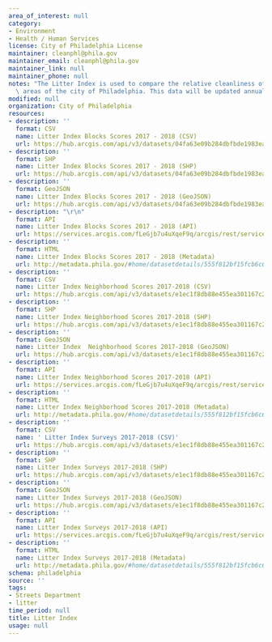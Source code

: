 ```yaml
---
area_of_interest: null
category:
- Environment
- Health / Human Services
license: City of Philadelphia License
maintainer: cleanphl@phila.gov
maintainer_email: cleanphl@phila.gov
maintainer_link: null
maintainer_phone: null
notes: "The Litter Index is used to compare the relative cleanliness of different\
  \ areas of the city of Philadelphia. This data will be updated annually."
modified: null
organization: City of Philadelphia
resources:
- description: ''
  format: CSV
  name: Litter Index Blocks Scores 2017 - 2018 (CSV)
  url: https://hub.arcgis.com/api/v3/datasets/04fa63e09b284dbfbde1983eab367319_0/downloads/data?format=csv&spatialRefId=2272&where=1%3D1
- description: ''
  format: SHP
  name: Litter Index Blocks Scores 2017 - 2018 (SHP)
  url: https://hub.arcgis.com/api/v3/datasets/04fa63e09b284dbfbde1983eab367319_0/downloads/data?format=shp&spatialRefId=2272&where=1%3D1
- description: ''
  format: GeoJSON
  name: Litter Index Blocks Scores 2017 - 2018 (GeoJSON)
  url: https://hub.arcgis.com/api/v3/datasets/04fa63e09b284dbfbde1983eab367319_0/downloads/data?format=geojson&spatialRefId=4326&where=1%3D1
- description: "\r\n"
  format: API
  name: Litter Index Blocks Scores 2017 - 2018 (API)
  url: https://services.arcgis.com/fLeGjb7u4uXqeF9q/arcgis/rest/services/Litter_Index_Blocks/FeatureServer/0/query?outFields=*&where=1%3D1
- description: ''
  format: HTML
  name: Litter Index Blocks Scores 2017 - 2018 (Metadata)
  url: http://metadata.phila.gov/#home/datasetdetails/555f812bf15fcb6c6ed44110/representationdetails/5d0d300ef71c9f000a28758e
- description: ''
  format: CSV
  name: Litter Index Neighborhood Scores 2017-2018 (CSV)
  url: https://hub.arcgis.com/api/v3/datasets/e1ec1f8db88e455ea301167c2b20d081_0/downloads/data?format=csv&spatialRefId=2272&where=1%3D1
- description: ''
  format: SHP
  name: Litter Index Neighborhood Scores 2017-2018 (SHP)
  url: https://hub.arcgis.com/api/v3/datasets/e1ec1f8db88e455ea301167c2b20d081_0/downloads/data?format=shp&spatialRefId=2272&where=1%3D1
- description: ''
  format: GeoJSON
  name: Litter Index  Neighborhood Scores 2017-2018 (GeoJSON)
  url: https://hub.arcgis.com/api/v3/datasets/e1ec1f8db88e455ea301167c2b20d081_0/downloads/data?format=geojson&spatialRefId=4326&where=1%3D1
- description: ''
  format: API
  name: Litter Index Neighborhood Scores 2017-2018 (API)
  url: https://services.arcgis.com/fLeGjb7u4uXqeF9q/arcgis/rest/services/Litter_Index_Neighborhoods/FeatureServer/0/query?outFields=*&where=1%3D1
- description: ''
  format: HTML
  name: Litter Index Neighborhood Scores 2017-2018 (Metadata)
  url: http://metadata.phila.gov/#home/datasetdetails/555f812bf15fcb6c6ed44110/representationdetails/5d0d317b1044e4000af17638
- description: ''
  format: CSV
  name: ' Litter Index Surveys 2017-2018 (CSV)'
  url: https://hub.arcgis.com/api/v3/datasets/e1ec1f8db88e455ea301167c2b20d081_0/downloads/data?format=csv&spatialRefId=2272&where=1%3D1
- description: ''
  format: SHP
  name: Litter Index Surveys 2017-2018 (SHP)
  url: https://hub.arcgis.com/api/v3/datasets/e1ec1f8db88e455ea301167c2b20d081_0/downloads/data?format=shp&spatialRefId=2272&where=1%3D1
- description: ''
  format: GeoJSON
  name: Litter Index Surveys 2017-2018 (GeoJSON)
  url: https://hub.arcgis.com/api/v3/datasets/e1ec1f8db88e455ea301167c2b20d081_0/downloads/data?format=geojson&spatialRefId=4326&where=1%3D1
- description: ''
  format: API
  name: Litter Index Surveys 2017-2018 (API)
  url: https://services.arcgis.com/fLeGjb7u4uXqeF9q/arcgis/rest/services/Litter_Index_Surveys/FeatureServer/0/query?outFields=*&where=1%3D1
- description: ''
  format: HTML
  name: Litter Index Surveys 2017-2018 (Metadata)
  url: http://metadata.phila.gov/#home/datasetdetails/555f812bf15fcb6c6ed44110/representationdetails/5d0d32e0656a70000b75f3a0
schema: philadelphia
source: ''
tags:
- Streets Department
- litter
time_period: null
title: Litter Index
usage: null
---
```

